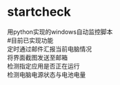 # startcheck
用python实现的windows自动监控脚本  
#目前已实现功能  
定时通过邮件汇报当前电脑情况  
将界面截图发送至邮箱  
检测指定应用是否正在运行   
检测电脑电源状态与电池电量  
